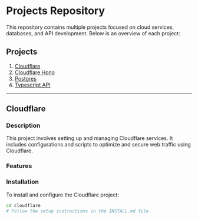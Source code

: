 # Projects Repository

This repository contains multiple projects focused on cloud services, databases, and API development. Below is an overview of each project:

## Projects

1. [Cloudflare](#cloudflare)
2. [Cloudflare Hono](#cloudflare-hono)
3. [Postgres](#postgres)
4. [Typescript API](#typescript-api)

---

## Cloudflare

### Description

This project involves setting up and managing Cloudflare services. It includes configurations and scripts to optimize and secure web traffic using Cloudflare.

### Features

### Installation

To install and configure the Cloudflare project:

```bash
cd cloudflare
# Follow the setup instructions in the INSTALL.md file
```

